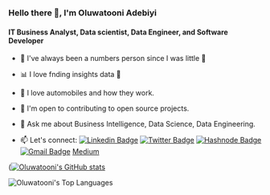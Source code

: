### Hello there 👋, I'm Oluwatooni Adebiyi

#### IT Business Analyst, Data scientist, Data Engineer, and Software Developer

- 🔢 I've always been a numbers person since I was little 👶
- 📊 I love fnding insights data 💙
- 🚗 I love automobiles and how they work.
- 👯 I'm open to contributing to open source projects.

- 💬 Ask me about Business Intelligence, Data Science, Data Engineering.


- 📫 Let's connect:
  [![Linkedin Badge](https://img.shields.io/badge/linkedin-%230077B5.svg?&style=for-the-badge&logo=linkedin&logoColor=white&link=https://www.linkedin.com/in/oluwatooni-adebiyi/)](https://www.linkedin.com/in/oluwatooni-adebiyi/)
  [![Twitter Badge](https://img.shields.io/badge/twitter-%231DA1F2.svg?&style=for-the-badge&logo=twitter&logoColor=white&link=https://twitter.com/mr_toonie)](https://twitter.com/mr_toonie)
  [![Hashnode Badge](https://img.shields.io/badge/Hashnode-2962FF?style=for-the-badge&logo=hashnode&logoColor=white)](https://oluwatooni.hashnode.dev/)
  [![Gmail Badge](https://img.shields.io/badge/gmail-c14438?&style=for-the-badge&logo=gmail&logoColor=white)](mailto:aoluwatooni@gmail.com) [Medium](https://medium.com/@aoluwatooni)
  
 
 ([![Oluwatooni's GitHub stats](https://github-readme-stats.vercel.app/api?username=aoluwatooni)](https://github.com/aoluwatooni/github-readme-stats)

![Oluwatooni's Top Languages](https://github-readme-stats.vercel.app/api/top-langs/?username=aoluwatooni&theme=algolia&show_icons=true)
